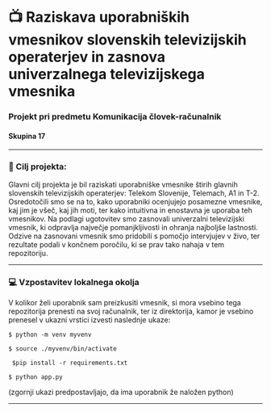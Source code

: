 # :tv: Raziskava uporabniških vmesnikov slovenskih televizijskih operaterjev in zasnova univerzalnega televizijskega vmesnika

### Projekt pri predmetu **Komunikacija človek-računalnik**

#### Skupina 17

---

### :dart: Cilj projekta:

Glavni cilj projekta je bil raziskati uporabniške vmesnike štirih glavnih slovenskih televizijskih operaterjev: Telekom Slovenije, Telemach, A1 in T-2. Osredotočili smo se na to, kako uporabniki ocenjujejo posamezne vmesnike, kaj jim je všeč, kaj jih moti, ter kako intuitivna in enostavna je uporaba teh vmesnikov. Na podlagi ugotovitev smo zasnovali univerzalni televizijski vmesnik, ki odpravlja največje pomanjkljivosti in ohranja najboljše lastnosti. Odzive na zasnovani vmesnik smo pridobili s pomočjo intervjujev v živo, ter rezultate podali v končnem poročilu, ki se prav tako nahaja v tem repozitoriju.

---

### :computer: Vzpostavitev lokalnega okolja

V kolikor želi uporabnik sam preizkusiti vmesnik, si mora vsebino tega repozitorija prenesti na svoj računalnik, ter iz direktorija, kamor je vsebino prenesel v ukazni vrstici izvesti naslednje ukaze:

`$ python -m venv myvenv`

`$ source ./myvenv/bin/activate`

` $pip install -r requirements.txt`

`$ python app.py`

(zgornji ukazi predpostavljajo, da ima uporabnik že naložen python)

---
